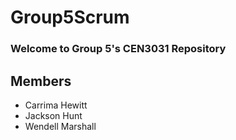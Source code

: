 # Group5Scrum
### Welcome to Group 5's CEN3031 Repository
## Members
- Carrima Hewitt
- Jackson Hunt
- Wendell Marshall
